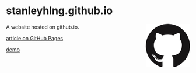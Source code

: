 stanleyhlng.github.io
=====================

<img align="right" height="118" src="https://raw.githubusercontent.com/stanleyhlng/stanleyhlng.github.io/master/assets/png/github-mark.png">

A website hosted on github.io.

[article on GitHub Pages](https://pages.github.com/)

[demo](https://stanleyhlng.github.io)